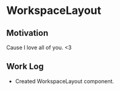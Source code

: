# WorkspaceLayout

## Motivation
Cause I love all of you. <3

## Work Log
- Created WorkspaceLayout component.